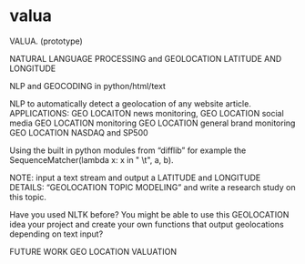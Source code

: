 # valua
VALUA. (prototype) 

NATURAL LANGUAGE PROCESSING and 
GEOLOCATION LATITUDE AND LONGITUDE

NLP and GEOCODING in python/html/text 

NLP to automatically detect a geolocation of any website article.  
APPLICATIONS: 
GEO LOCAITON news monitoring, 
GEO LOCATION social media 
GEO LOCATION monitoring 
GEO LOCATION general brand monitoring 
GEO LOCATION NASDAQ and SP500

Using the built in python modules from “difflib” for example the SequenceMatcher(lambda x: x in " \t", a, b).

NOTE: input a text stream and output a LATITUDE and LONGITUDE
DETAILS: “GEOLOCATION TOPIC MODELING” and write a research study on this topic.  

Have you used NLTK before?  You might be able to use this GEOLOCATION idea your project and create your own functions that output geolocations depending on text input?

FUTURE WORK GEO LOCATION VALUATION
